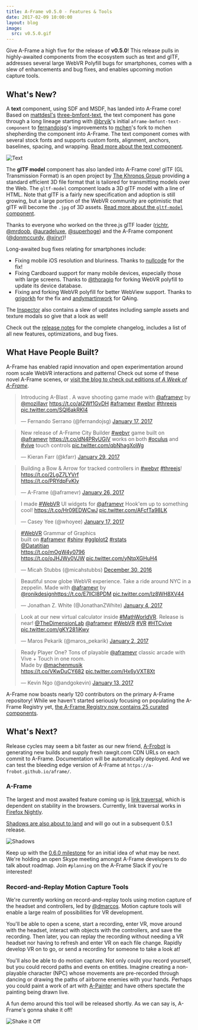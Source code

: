 ```yaml
---
title: A-Frame v0.5.0 - Features & Tools
date: 2017-02-09 10:00:00
layout: blog
image:
  src: v0.5.0.gif
---
```


Give A-Frame a high five for the release of **v0.5.0**! This release pulls in
highly-awaited components from the ecosystem such as text and glTF, addresses
several large WebVR Polyfill bugs for smartphones, comes with a slew of
enhancements and bug fixes, and enables upcoming motion capture tools.

## What's New?

[mattdesl]: https://twitter.com/mattdesl
[three-bmfont-text]: https://github.com/Jam3/three-bmfont-text
[text]: https://aframe.io/docs/0.5.0/components/text.html

A **text** component, using SDF and MSDF, has landed into A-Frame core! Based
on [mattdesl's][mattdesl] [three-bmfont-text], the text component has gone
through a long lineage starting with [@bryik](https://twitter.com/bryik_ws)'s
initial `aframe-bmfont-text-component` to
[fernandojsg](https://twitter.com/fernandojsg)'s improvements to
[mchen](https://twitter.com/machenmusik)'s fork to mchen shepherding the
component into A-Frame. The text component comes with several stock fonts and
supports custom fonts, alignment, anchors, baselines, spacing, and wrapping.
[Read more about the text component][text].

![Text](https://cloud.githubusercontent.com/assets/674727/22808347/4daf3bc4-eee0-11e6-9af7-048faf188b0f.png)

[aboutgltf]: https://www.khronos.org/gltf
[gltf]: https://aframe.io/docs/0.5.0/components/gltf-model.html

The **glTF model** component has also landed into A-Frame core! glTF (GL
Transmission Format) is an open project by [The Khronos
Group](https://www.khronos.org/) providing a standard efficient 3D file format
that is tailored for transmitting models over the Web.  The `gltf-model`
component loads a 3D glTF model with a line of HTML. Note that glTF is a fairly
new specification and adoption is still growing, but a large portion of the
WebVR community are optimistic that glTF will become the `.jpg`
of 3D assets. [Read more about the `gltf-model` component][gltf].

Thanks to everyone who worked on the three.js glTF loader
([richtr](https://github.com/richtr), [@mrdoob](https://twitter.com/mrdoob),
[@auradeluxe](https://twitter.com/auradeluxe),
[@superhoge](https://twitter.com/superhoge)) and the A-Frame component
([@donmccurdy](https://twitter.com/donmccurdy), [@xirvr](https://twitter.com/xirvr))!

[releasenotes]: https://github.com/aframevr/aframe/releases/tag/v0.5.0

Long-awaited bug fixes relating for smartphones include:

- Fixing mobile iOS resolution and bluriness. Thanks to
  [nullcode](https://github.com/nullcode) for the fix!
- Fixing Cardboard support for many mobile devices, especially those with large
  screens. Thanks to [@thoragio](https://twitter.com/thoragio) for forking
  WebVR polyfill to update its device database.
- Fixing and forking WebVR polyfill for better WebView support. Thanks to
  [grigorkh](https://github.com/grigorkh) for the fix and
  [andymartinwork](https://github.com/andymartinwork) for QAing.

The [Inspector](https://github.com/aframevr/aframe-inspector) also contains a
slew of updates including sample assets and texture modals so give that a look
as well!

Check out the [release notes][releasenotes] for the complete changelog,
includes a list of all new features, optimizations, and bug fixes.

<!-- more -->

## What Have People Built?

<script async src="//platform.twitter.com/widgets.js" charset="utf-8"></script>

A-Frame has enabled rapid innovation and open experimentation around room scale
WebVR interactions and patterns! Check out some of these novel A-Frame scenes,
or [visit the blog to check out editions of *A Week of A-Frame*](/blog/).

<script async src="//platform.twitter.com/widgets.js" charset="utf-8"></script>

<div class="tweets">
<blockquote class="twitter-tweet" data-lang="en"><p lang="en" dir="ltr">Introducing A-Blast . A wave shooting game made with <a href="https://twitter.com/aframevr">@aframevr</a> by <a href="https://twitter.com/mozillavr">@mozillavr</a> <a href="https://t.co/aI2Wf1GvDH">https://t.co/aI2Wf1GvDH</a> <a href="https://twitter.com/hashtag/aframevr?src=hash">#aframevr</a> <a href="https://twitter.com/hashtag/webvr?src=hash">#webvr</a> <a href="https://twitter.com/hashtag/threejs?src=hash">#threejs</a> <a href="https://t.co/SQl6akRKl4">pic.twitter.com/SQl6akRKl4</a></p>&mdash; Fernando Serrano (@fernandojsg) <a href="https://twitter.com/fernandojsg/status/821471460871041024">January 17, 2017</a></blockquote>

<blockquote class="twitter-tweet" data-lang="en"><p lang="en" dir="ltr">New release of A-Frame City Builder <a href="https://twitter.com/hashtag/webvr?src=hash">#webvr</a> game built on <a href="https://twitter.com/aframevr">@aframevr</a> <a href="https://t.co/dN4PRyUGjV">https://t.co/dN4PRyUGjV</a> works on both <a href="https://twitter.com/hashtag/oculus?src=hash">#oculus</a> and <a href="https://twitter.com/hashtag/vive?src=hash">#vive</a> touch controls <a href="https://t.co/qbNhagXoWg">pic.twitter.com/qbNhagXoWg</a></p>&mdash; Kieran Farr (@kfarr) <a href="https://twitter.com/kfarr/status/825643364519251968">January 29, 2017</a></blockquote>

<blockquote class="twitter-tweet" data-lang="en"><p lang="en" dir="ltr"> Building a Bow &amp; Arrow for tracked controllers in <a href="https://twitter.com/hashtag/webvr?src=hash">#webvr</a> <a href="https://twitter.com/hashtag/threejs?src=hash">#threejs</a>!<br> <a href="https://t.co/2LgZ7LYVrf">https://t.co/2LgZ7LYVrf</a><br> <a href="https://t.co/PRYdpFvKly">https://t.co/PRYdpFvKly</a></p>&mdash; A-Frame (@aframevr) <a href="https://twitter.com/aframevr/status/824458764354940928">January 26, 2017</a></blockquote>

<blockquote class="twitter-tweet" data-lang="en"><p lang="en" dir="ltr"> I made <a href="https://twitter.com/hashtag/WebVR?src=hash">#WebVR</a> UI widgets for <a href="https://twitter.com/aframevr">@aframevr</a>   Hook&#39;em up to something cool!  <a href="https://t.co/Hr09EDWCwJ">https://t.co/Hr09EDWCwJ</a> <a href="https://t.co/AFcfTa98LK">pic.twitter.com/AFcfTa98LK</a></p>&mdash; Casey Yee (@whoyee) <a href="https://twitter.com/whoyee/status/821271916451229697">January 17, 2017</a></blockquote>

<blockquote class="twitter-tweet" data-lang="en"><p lang="en" dir="ltr"><a href="https://twitter.com/hashtag/WebVR?src=hash">#WebVR</a> Grammar of Graphics <br>built on <a href="https://twitter.com/hashtag/aframevr?src=hash">#aframevr</a> <a href="https://twitter.com/hashtag/shiny?src=hash">#shiny</a> <a href="https://twitter.com/hashtag/gglplot2?src=hash">#gglplot2</a> <a href="https://twitter.com/hashtag/rstats?src=hash">#rstats</a><br> <a href="https://twitter.com/Datatitian">@Datatitian</a> <br> <a href="https://t.co/mOgW4y0796">https://t.co/mOgW4y0796</a> <br> <a href="https://t.co/oJHJWy0VJW">https://t.co/oJHJWy0VJW</a> <a href="https://t.co/yNtqXGHuH4">pic.twitter.com/yNtqXGHuH4</a></p>&mdash; Micah Stubbs (@micahstubbs) <a href="https://twitter.com/micahstubbs/status/814622454597328896">December 30, 2016</a></blockquote>

<blockquote class="twitter-tweet" data-lang="en"><p lang="en" dir="ltr">Beautiful snow globe WebVR experience. Take a ride around NYC in a zeppelin. Made with <a href="https://twitter.com/aframevr">@aframevr</a> by <a href="https://twitter.com/ronikdesign">@ronikdesign</a><a href="https://t.co/E7llCl8PDM">https://t.co/E7llCl8PDM</a> <a href="https://t.co/Iz8WH8XV44">pic.twitter.com/Iz8WH8XV44</a></p>&mdash; Jonathan Z. White (@JonathanZWhite) <a href="https://twitter.com/JonathanZWhite/status/816755095371137024">January 4, 2017</a></blockquote>

<blockquote class="twitter-tweet" data-lang="en"><p lang="en" dir="ltr">Look at our new virtual calculator inside <a href="https://twitter.com/hashtag/MathWorldVR?src=hash">#MathWorldVR</a>. Release is near! <a href="https://twitter.com/TheDimensionLab">@TheDimensionLab</a> <a href="https://twitter.com/aframevr">@aframevr</a> <a href="https://twitter.com/hashtag/WebVR?src=hash">#WebVR</a> <a href="https://twitter.com/hashtag/VR?src=hash">#VR</a> <a href="https://twitter.com/hashtag/HTCvive?src=hash">#HTCvive</a> <a href="https://t.co/gKY281iKwy">pic.twitter.com/gKY281iKwy</a></p>&mdash; Maros Pekarik (@maros_pekarik) <a href="https://twitter.com/maros_pekarik/status/815912259704750080">January 2, 2017</a></blockquote>

<blockquote class="twitter-tweet" data-lang="en"><p lang="en" dir="ltr">Ready Player One? Tons of playable <a href="https://twitter.com/aframevr">@aframevr</a> classic arcade with Vive + Touch in one room.<br> Made by <a href="https://twitter.com/machenmusik">@machenmusik</a> <br> <a href="https://t.co/VKwDuCY682">https://t.co/VKwDuCY682</a> <a href="https://t.co/Hx6yVXT8Xt">pic.twitter.com/Hx6yVXT8Xt</a></p>&mdash; Kevin Ngo (@andgokevin) <a href="https://twitter.com/andgokevin/status/819899447169560577">January 13, 2017</a></blockquote>
</div>

A-Frame now boasts nearly 120 contributors on the primary A-Frame repository!
While we haven't started seriously focusing on populating the A-Frame Registry
yet, [the A-Frame Registry now contains 25 curated
components](https://aframe.io/registry/).

## What's Next?

Release cycles may seem a bit faster as our new friend,
[A-Frobot](https://github.com/a-frobot) is generating new builds and supply
fresh rawgit.com CDN URLs on each commit to A-Frame. Documentation will be
automatically deployed. And we can test the bleeding edge version of A-Frame at
`https://a-frobot.github.io/aframe/`.

### A-Frame

[link traversal]: https://blog.mozvr.com/connecting-virtual-worlds-hyperlinks-in-webvr/

The largest and most awaited feature coming up is [link traversal], which is
dependent on stability in the browsers. Currently, link traversal works in
[Firefox Nightly](https://webvr.rocks/firefox).

[shadows]: https://github.com/aframevr/aframe/pull/2350

[Shadows are also about to land][shadows] and will go out in a subsequent 0.5.1 release.

![Shadows](https://cloud.githubusercontent.com/assets/674727/22716319/53c0d32a-ed4a-11e6-8e2d-5afd2ddf58fd.png)

Keep up with the [0.6.0
milestone](https://github.com/aframevr/aframe/milestone/5) for an initial idea
of what may be next.  We're holding an open Skype meeting amongst A-Frame
developers to do talk about roadmap. Join `#planning` on the A-Frame Slack if
you're interested!

### Record-and-Replay Motion Capture Tools

We're currently working on record-and-replay tools using motion capture of the
headset and controllers, led by [@dmarcos](https://twitter.com/dmarcos). Motion
capture tools will enable a large realm of possibilities for VR development.

You'll be able to open a scene, start a recording, enter VR, move around with
the headset, interact with objects with the controllers, and save the
recording.  Then later, you can replay the recording without needing a VR
headset nor having to refresh and enter VR on each file change. Rapidly develop
VR on to go, or send a recording for someone to take a look at!

You'll also be able to do motion capture. Not only could you record yourself,
but you could record paths and events on entities. Imagine creating a
non-playable character (NPC) whose movements are pre-recorded through dancing
or drawing the paths of airborne enemies with your hands. Perhaps you could paint
a work of art with [A-Painter](https://aframe.io/a-painter/) and have others
spectate the painting being drawn live.

A fun demo around this tool will be released shortly. As we can say is,
A-Frame's gonna shake it off!

![Shake it Off](https://cloud.githubusercontent.com/assets/674727/22814444/72a50efe-ef08-11e6-8502-5fb9db628de8.gif)
